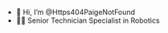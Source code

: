 - 👋 Hi, I’m @Https404PaigeNotFound
- 👨‍💻 Senior Technician Specialist in Robotics 

<!---
Https404PaigeNotFound/Https404PaigeNotFound is a ✨ special ✨ repository because its `README.md` (this file) appears on your GitHub profile.
You can click the Preview link to take a look at your changes.
--->
